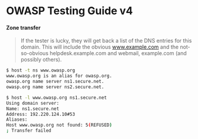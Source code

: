 # OWASP Testing Guide v4

#### Zone transfer
> If the tester is lucky, they will get back a list of the DNS entries for this domain. This will include the obvious www.example.com and the not-so-obvious helpdesk.example.com and webmail, example.com (and possibly others).

```bash
$ host -t ns www.owasp.org
www.owasp.org is an alias for owasp.org.
owasp.org name server ns1.secure.net.
owasp.org name server ns2.secure.net.

$ host -l www.owasp.org ns1.secure.net
Using domain server:
Name: ns1.secure.net
Address: 192.220.124.10#53
Aliases:
Host www.owasp.org not found: 5(REFUSED)
; Transfer failed
```
